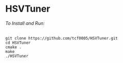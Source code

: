 # HSVTuner
###### To Install and Run:
```
git clone https://github.com/tcf0005/HSVTuner.git
cd HSVTuner
cmake .
make 
./HSVTuner
```
